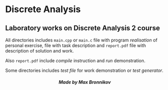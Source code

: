 # Discrete Analysis

## Laboratory works on Discrete Analysis 2 course

All directories includes `main.cpp` or `main.c` file with program *realisation* of personal exercise, 
file with task description and `report.pdf` file with description of solution and work. 

Also `report.pdf` include *compile* instruction and *run* demonstration.

Some directories includes *test file* for work demonstration or *test generator*.

##### <center> Made by Max Bronnikov </center>
